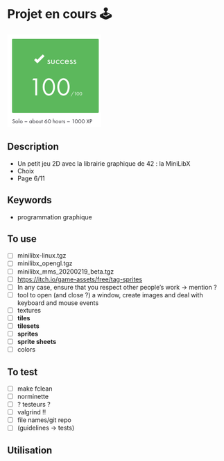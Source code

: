 # Projet en cours 🕹
![validation](./so_long.png)

## Description
 - Un petit jeu 2D avec la librairie graphique de 42 : la MiniLibX
 - Choix 
 - Page 6/11

## Keywords
 - programmation graphique

## To use
- [ ] minilibx-linux.tgz
- [ ] minilibx_opengl.tgz
- [ ] minilibx_mms_20200219_beta.tgz
- [ ] https://itch.io/game-assets/free/tag-sprites
- [ ] In any case, ensure that you respect other people’s work -> mention ?
- [ ] tool to open (and close ?) a window, create images and deal with keyboard and mouse events
- [ ] textures
- [ ] **tiles**
- [ ] **tilesets**
- [ ] **sprites**
- [ ] **sprite sheets**
- [ ] colors

## To test
- [ ] make fclean
- [ ] norminette
- [ ] ? testeurs ?
- [ ] valgrind !!
- [ ] file names/git repo
- [ ] (guidelines -> tests)

## Utilisation
